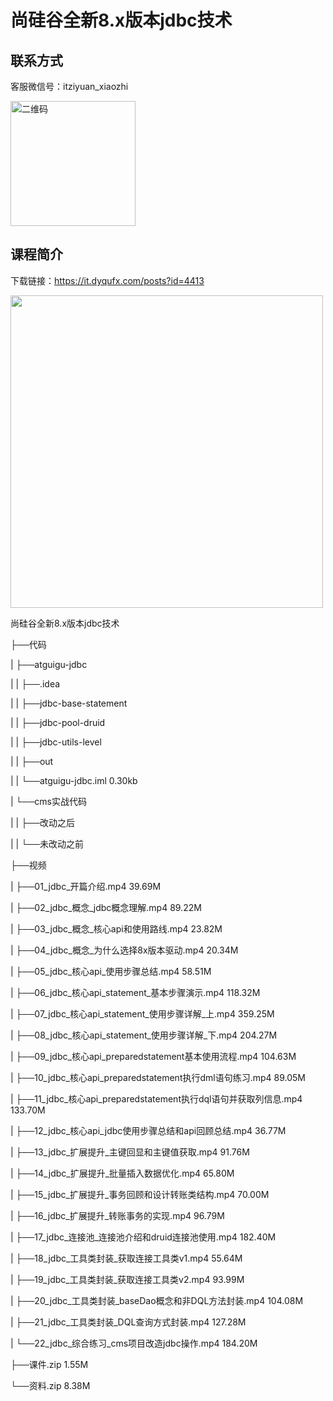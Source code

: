 # 尚硅谷全新8.x版本jdbc技术

## 联系方式

客服微信号：itziyuan_xiaozhi

<img src="https://ziyuanyun.oss-cn-guangzhou.aliyuncs.com/common/20240614073449/666b82192834a.jpg" width="200" height="200" alt="二维码">

## 课程简介

下载链接：https://it.dyqufx.com/posts?id=4413

<img src="https://ziyuanyun.oss-cn-guangzhou.aliyuncs.com/yun/20240906073011/66da3f0342568.jpg" width="500" alt="">

  

 尚硅谷全新8.x版本jdbc技术

 ├──代码

 | ├──atguigu-jdbc

 | | ├──.idea

 | | ├──jdbc-base-statement

 | | ├──jdbc-pool-druid

 | | ├──jdbc-utils-level

 | | ├──out

 | | └──atguigu-jdbc.iml 0.30kb

 | └──cms实战代码

 | | ├──改动之后

 | | └──未改动之前

 ├──视频

 | ├──01_jdbc_开篇介绍.mp4 39.69M

 | ├──02_jdbc_概念_jdbc概念理解.mp4 89.22M

 | ├──03_jdbc_概念_核心api和使用路线.mp4 23.82M

 | ├──04_jdbc_概念_为什么选择8x版本驱动.mp4 20.34M

 | ├──05_jdbc_核心api_使用步骤总结.mp4 58.51M

 | ├──06_jdbc_核心api_statement_基本步骤演示.mp4 118.32M

 | ├──07_jdbc_核心api_statement_使用步骤详解_上.mp4 359.25M

 | ├──08_jdbc_核心api_statement_使用步骤详解_下.mp4 204.27M

 | ├──09_jdbc_核心api_preparedstatement基本使用流程.mp4 104.63M

 | ├──10_jdbc_核心api_preparedstatement执行dml语句练习.mp4 89.05M

 | ├──11_jdbc_核心api_preparedstatement执行dql语句并获取列信息.mp4 133.70M

 | ├──12_jdbc_核心api_jdbc使用步骤总结和api回顾总结.mp4 36.77M

 | ├──13_jdbc_扩展提升_主键回显和主键值获取.mp4 91.76M

 | ├──14_jdbc_扩展提升_批量插入数据优化.mp4 65.80M

 | ├──15_jdbc_扩展提升_事务回顾和设计转账类结构.mp4 70.00M

 | ├──16_jdbc_扩展提升_转账事务的实现.mp4 96.79M

 | ├──17_jdbc_连接池_连接池介绍和druid连接池使用.mp4 182.40M

 | ├──18_jdbc_工具类封装_获取连接工具类v1.mp4 55.64M

 | ├──19_jdbc_工具类封装_获取连接工具类v2.mp4 93.99M

 | ├──20_jdbc_工具类封装_baseDao概念和非DQL方法封装.mp4 104.08M

 | ├──21_jdbc_工具类封装_DQL查询方式封装.mp4 127.28M

 | └──22_jdbc_综合练习_cms项目改造jdbc操作.mp4 184.20M

 ├──课件.zip 1.55M

 └──资料.zip 8.38M

  